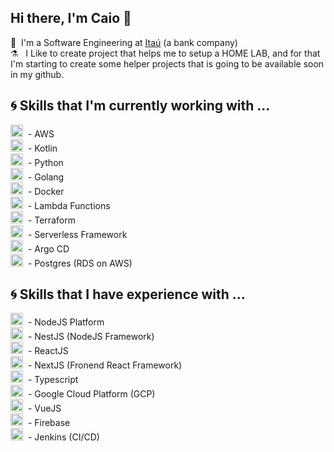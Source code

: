 ## Hi there, I'm Caio 👋
🏦 &nbsp;I'm a Software Engineering at [Itaú](https://www.itau.com.br/) (a bank company)<br/>
⚗️ &nbsp; I Like to create project that helps me to setup a HOME LAB, and for that I'm starting to create some helper projects that is going to be available soon in my github.

## :cyclone: Skills that I'm currently working with ...
<img src="https://upload.wikimedia.org/wikipedia/commons/thumb/5/5c/AWS_Simple_Icons_AWS_Cloud.svg/1024px-AWS_Simple_Icons_AWS_Cloud.svg.png" width='20' />&nbsp; - AWS<br/>
<img src="https://cdn.freebiesupply.com/logos/large/2x/kotlin-1-logo-png-transparent.png"  width=20 />&nbsp; - Kotlin<br/>
<img src="https://cdn3.iconfinder.com/data/icons/logos-and-brands-adobe/512/267_Python-512.png" width=20 />&nbsp; - Python<br/>
<img src="https://dwglogo.com/wp-content/uploads/2017/08/Go_logo_aqua.png" width=20 />&nbsp; - Golang<br/>
<img src="https://cdn.iconscout.com/icon/free/png-512/social-275-116309.png" width=20 />&nbsp; - Docker<br/>
<img src="https://uxwing.com/wp-content/themes/uxwing/download/10-brands-and-social-media/lambda.png" width=20 />&nbsp; - Lambda Functions<br/>
<img src="https://www.bairesdev.com/wp-content/uploads/2021/05/terraform-icon.svg" width=20 />&nbsp; - Terraform<br/>
<img src="https://miro.medium.com/max/1400/1*UlcrcIvTwuRqIh4Vfp3r2w.png" width=20 />&nbsp; - Serverless Framework<br/>
<img src="https://cncf-branding.netlify.app/img/projects/argo/icon/color/argo-icon-color.png" width=20 />&nbsp; - Argo CD<br/>
<img src='https://cdn.worldvectorlogo.com/logos/postgresql.svg' width='20' />&nbsp; - Postgres (RDS on AWS)<br/>

## :cyclone: Skills that I have experience with ...
<img src="https://seeklogo.com/images/N/nodejs-logo-FBE122E377-seeklogo.com.png" width='20' />&nbsp; - NodeJS Platform<br/>
<img src="https://seeklogo.com/images/N/nestjs-logo-09342F76C0-seeklogo.com.png" width='20' />&nbsp; - NestJS (NodeJS Framework)<br/>
<img src="https://seeklogo.com/images/R/react-logo-7B3CE81517-seeklogo.com.png" width='20' />&nbsp; - ReactJS<br/>
<img src="https://assets.vercel.com/image/upload/v1607554385/repositories/next-js/next-logo.png" width='20' />&nbsp; - NextJS (Fronend React Framework)<br/>
<img src="https://upload.wikimedia.org/wikipedia/commons/thumb/4/4c/Typescript_logo_2020.svg/512px-Typescript_logo_2020.svg.png"  width=20 />&nbsp; - Typescript<br/>
<img src="https://cdn.iconscout.com/icon/free/png-512/google-cloud-2038785-1721675.png" width=20 />&nbsp; - Google Cloud Platform (GCP)<br/>
<img src="https://upload.wikimedia.org/wikipedia/commons/thumb/9/95/Vue.js_Logo_2.svg/555px-Vue.js_Logo_2.svg.png" width=20 />&nbsp; - VueJS<br/>
<img src="https://avatars2.githubusercontent.com/u/1335026?v=3&s=400" width=20 />&nbsp; - Firebase<br/>
<img src="https://upload.wikimedia.org/wikipedia/commons/thumb/e/e9/Jenkins_logo.svg/1200px-Jenkins_logo.svg.png" width=20 />&nbsp; - Jenkins (CI/CD)<br/>


<!--  
## 🤔 I’m looking for help with ...
- I'm currently working with a personal project with a goal of synchronize my local files into my raspberry pi SMB server. [Check it out]() and contribute if you can
-->
